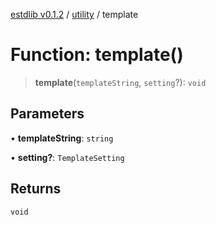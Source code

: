 [estdlib v0.1.2](../wiki/Home) / [utility](../wiki/utility) / template

# Function: template()

> **template**(`templateString`, `setting`?): `void`

## Parameters

• **templateString**: `string`

• **setting?**: `TemplateSetting`

## Returns

`void`
